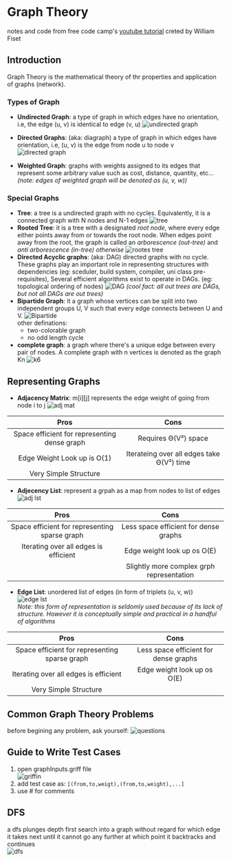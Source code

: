# Graph Theory

notes and code from free code camp's
[youtube tutorial](https://www.youtube.com/watch?v=09_LlHjoEiY)
creted by William Fiset  

## Introduction

Graph Theory is the mathematical theory of thr properties and application of graphs (network).  

### Types of Graph

- **Undirected Graph**: a type of graph in which edges have no orientation, i.e, the edge (u, v) is identical to
edge (v, u)
![undirected graph](https://github.com/akankshaSha/GraphTheoryAlgo/blob/main/Images/undirected%20graph.jpg?raw=true)
- **Directed Graphs**: (aka: diagraph) a type of graph in which edges have orientation, i.e, (u, v) is the edge from node u to node v
![directed graph](https://github.com/akankshaSha/GraphTheoryAlgo/blob/main/Images/directed%20graph.jpg?raw=true)

- **Weighted Graph**: graphs with weights assigned to its edges that represent some arbitrary value such as cost, distance, quantity, etc...  
*(note: edges of weighted graph will be denoted as (u, v, w))*

### Special Graphs

- **Tree**: a tree is a undirected graph with no cycles. Equivalently, it is a connected graph with N nodes and N-1 edges
![tree](https://github.com/akankshaSha/GraphTheoryAlgo/blob/main/Images/tree.jpg?raw=true)
- **Rooted Tree**: it is a tree with a designated *root node*, where every edge either points away from or towards the root node. When edges point away from the root, the graph is called an *arborescence (out-tree)* and *anti arborescence (in-tree) otherwise*
![rootes tree](https://github.com/akankshaSha/GraphTheoryAlgo/blob/main/Images/rooted%20trees.jpg?raw=true)
- **Directed Acyclic graphs**: (aka: DAG) directed graphs with no cycle. These graphs play an important role in representing structures with dependencies (eg: sceduler, build system, compiler, uni class pre-requisites), Several efficient algorithms exist to operate in DAGs. (eg: topological ordering of nodes)
![DAG](https://github.com/akankshaSha/GraphTheoryAlgo/blob/main/Images/DAG.jpg?raw=true)
*(cool fact: all out trees are DAGs, but not all DAGs are out trees)*
- **Bipartide Graph**: it a graph whose vertices can be split into two independent groups U, V such that every edge connects between U and V.
![Bipartide](https://github.com/akankshaSha/GraphTheoryAlgo/blob/main/Images/bipartide%20graphs.jpg?raw=true)  
other definations:
  - two-colorable graph
  - no odd length cycle
- **complete graph**: a graph where there's a unique edge between every pair of nodes. A complete graph with n vertices is denoted as the graph Kn
![k6](https://github.com/akankshaSha/GraphTheoryAlgo/blob/main/Images/complete%20graph.jpg?raw=true)

## Representing Graphs

- **Adjacency Matrix**: m[i][j] represents the edge weight of going from node i to j
![adj mat](https://github.com/akankshaSha/GraphTheoryAlgo/blob/main/Images/adjecency%20matrix.jpg?raw=true)  

|                   **Pros**                   |                  **Cons**                 |
|:--------------------------------------------:|:-----------------------------------------:|
| Space efficient for representing dense graph | Requires Θ(V²) space                      |
| Edge Weight Look up is O(1)                  | Iterateing over all edges take Θ(V²) time |
| Very Simple Structure                        |                                           |

- **Adjecency List**: represent a grpah as a map from nodes to list of edges
![adj lst](https://github.com/akankshaSha/GraphTheoryAlgo/blob/main/Images/adjecencey%20list.jpg?raw=true)  

|                    **Pros**                   |                  **Cons**                 |
|:---------------------------------------------:|:-----------------------------------------:|
| Space efficient for representing sparse graph | Less space efficient for dense graphs     |
| Iterating over all edges is efficient         | Edge weight look up os O(E)               |
|                                               | Slightly more complex grph representation |

- **Edge List**: unordered list of edges (in form of triplets (u, v, w))
![edge lst](https://github.com/akankshaSha/GraphTheoryAlgo/blob/main/Images/Edge%20List.jpg?raw=true)  
*Note: this form of representation is seldomly used because of its lack of structure. However it is conceptually simple and practical in a handful of algorithms*  

|                    **Pros**                   |                **Cons**               |
|:---------------------------------------------:|:-------------------------------------:|
| Space efficient for representing sparse graph | Less space efficient for dense graphs |
| Iterating over all edges is efficient         | Edge weight look up os O(E)           |
| Very Simple Structure                         |                                       |

## Common Graph Theory Problems

before begining any problem, ask yourself:
![questions](https://github.com/akankshaSha/GraphTheoryAlgo/blob/main/Images/stating%20a%20problem.jpg?raw=true)

## Guide to Write Test Cases

1. open graphInputs.griff file  
![griffin](https://c.tenor.com/abslSZsXIa8AAAAC/bh187-family-guy.gif)
2. add test case as: `[(from,to,weigt),(from,to,weight),...]`
3. use \# for comments

## DFS

a dfs plunges depth first search into a graph without regard for which edge it takes next until it cannot go any further at which point it backtracks and continues  
![dfs](https://www3.cs.stonybrook.edu/~skiena/combinatorica/animations/anim/dfs.gif)
